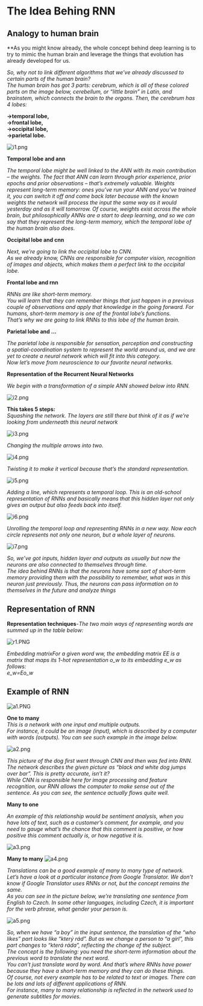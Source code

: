 # The Idea Behing RNN

## Analogy to human brain

**As you might know already, the whole concept behind deep learning is to try to mimic the human brain and leverage the things that evolution has already developed for us.

*So, why not to link different algorithms that we’ve already discussed to certain parts of the human brain?\
The human brain has got 3 parts: cerebrum, which is all of these colored parts on the image below, cerebellum, or “little brain” in Latin, and brainstem, which connects the brain to the organs. Then, the cerebrum has 4 lobes:*

**→temporal lobe,\
→frontal lobe,\
→occipital lobe,\
→parietal lobe.**

![i1.png](attachment:i1.png)

**Temporal lobe and ann**

*The temporal lobe might be well linked to the ANN with its main contribution – the weights.
The fact that ANN can learn through prior experience, prior epochs and prior observations – that’s extremely valuable.
Weights represent long-term memory: ones you’ve run your ANN and you’ve trained it, you can switch it off and come back later because with the known weights the network will process the input the same way as it would yesterday and as it will tomorrow.
Of course, weights exist across the whole brain, but philosophically ANNs are a start to deep learning, and so we can say that they represent the long-term memory, which the temporal lobe of the human brain also does.*

**Occipital lobe and cnn**

*Next, we’re going to link the occipital lobe to CNN.\
As we already know, CNNs are responsible for computer vision, recognition of images and objects, which makes them a perfect link to the occipital lobe.*

**Frontal lobe and rnn**

*RNNs are like short-term memory.\
You will learn that they can remember things that just happen in a previous couple of observations and apply that knowledge in the going forward. For humans, short-term memory is one of the frontal lobe’s functions.\
That’s why we are going to link RNNs to this lobe of the human brain.*

**Parietal lobe and …**

*The parietal lobe is responsible for sensation, perception and constructing a spatial-coordination system to represent the world around us, and we are yet to create a neural network which will fit into this category.\
Now let’s move from neuroscience to our favorite neural networks.*

**Representation of the Recurrent Neural Networks**

*We begin with a transformation of a simple ANN showed below into RNN.*

![i2.png](attachment:i2.png)

**This takes 5 steps:**\
*Squashing the network. The layers are still there but think of it as if we’re looking from underneath this neural network*

![i3.png](attachment:i3.png)

*Changing the multiple arrows into two.*

![i4.png](attachment:i4.png)

*Twisting it to make it vertical because that’s the standard representation.*

![i5.png](attachment:i5.png)

*Adding a line, which represents a temporal loop. This is an old-school representation of RNNs and basically means that this hidden layer not only gives an output but also feeds back into itself.*

![i6.png](attachment:i6.png)

*Unrolling the temporal loop and representing RNNs in a new way. Now each circle represents not only one neuron, but a whole layer of neurons.*

![i7.png](attachment:i7.png)

*So, we’ve got inputs, hidden layer and outputs as usually but now the neurons are also connected to themselves through time.\
The idea behind RNNs is that the neurons have some sort of short-term memory providing them with the possibility to remember, what was in this neuron just previously. Thus, the neurons can pass information on to themselves in the future and analyze things*

## Representation of RNN
**Representation techniques**-*The two main ways of representing words are summed up in the table below:*

![r1.PNG](attachment:r1.PNG)

*Embedding matrixFor a given word ww, the embedding matrix EE is a matrix that maps its 1-hot representation o_w to its embedding e_w as follows:\
e_w=Eo_w*

## Example of RNN

![a1.PNG](attachment:a1.PNG)

**One to many**\
*This is a network with one input and multiple outputs.\
For instance, it could be an image (input), which is described by a computer with words (outputs). You can see such example in the image below.*

![a2.png](attachment:a2.png)

*This picture of the dog first went through CNN and then was fed into RNN. The network describes the given picture as “black and white dog jumps over bar”. This is pretty accurate, isn’t it?\
While CNN is responsible here for image processing and feature recognition, our RNN allows the computer to make sense out of the sentence. As you can see, the sentence actually flows quite well.*

**Many to one**

*An example of this relationship would be sentiment analysis, when you have lots of text, such as a customer’s comment, for example, and you need to gauge what’s the chance that this comment is positive, or how positive this comment actually is, or how negative it is.*

![a3.png](attachment:a3.png)

**Many to many**
![a4.png](attachment:a4.png)

*Translations can be a good example of many to many type of network. Let’s have a look at a particular instance from Google Translator. We don’t know if Google Translator uses RNNs or not, but the concept remains the same.\
As you can see in the picture below, we’re translating one sentence from English to Czech. In some other languages, including Czech, it is important for the verb phrase, what gender your person is.*

![a5.png](attachment:a5.png)

*So, when we have “a boy” in the input sentence, the translation of the “who likes” part looks like “který rád”. But as we change a person to “a girl”, this part changes to “která ráda”, reflecting the change of the subject.\
The concept is the following: you need the short-term information about the previous word to translate the next word.\
You can’t just translate word by word. And that’s where RNNs have power because they have a short-term memory and they can do these things.\
Of course, not every example has to be related to text or images. There can be lots and lots of different applications of RNN.\
For instance, many to many relationship is reflected in the network used to generate subtitles for movies.*


```python

```
